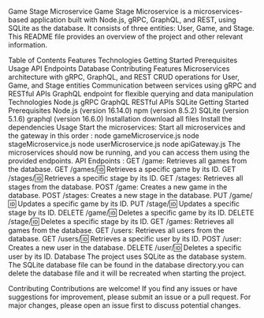 Game Stage Microservice
Game Stage Microservice is a microservices-based application built with Node.js, gRPC, GraphQL, and REST, using SQLite as the database. It consists of three entities: User, Game, and Stage. This README file provides an overview of the project and other relevant information.

Table of Contents
Features
Technologies
Getting Started
Prerequisites
Usage
API Endpoints
Database
Contributing
Features
Microservices architecture with gRPC, GraphQL, and REST
CRUD operations for User, Game, and Stage entities
Communication between services using gRPC and RESTful APIs
GraphQL endpoint for flexible querying and data manipulation
Technologies
Node.js
gRPC
GraphQL
RESTful APIs
SQLite
Getting Started
Prerequisites
Node.js (version 16.14.0)
npm (version 8.5.2)
SQLite (version 5.1.6)
graphql (version 16.6.0)
Installation
download all files
Install the dependencies
Usage
Start the microservices:
Start all microservices and the gateway in this order :
node gameMicroservice.js
node stageMicroservice.js
node userMicroservice.js
node apiGateway.js
The microservices should now be running, and you can access them using the provided endpoints.
API Endpoints :
GET /game: Retrieves all games from the database.
GET /games/:id: Retrieves a specific game by its ID.
GET /stages/:id: Retrieves a specific stage by its ID.
GET /stages: Retrieves all stages from the database.
POST /game: Creates a new game in the database.
POST /stages: Creates a new stage in the database.
PUT /game/:id: Updates a specific game by its ID.
PUT /stage/:id: Updates a specific stage by its ID.
DELETE /game/:id: Deletes a specific game by its ID.
DELETE /stage/:id: Deletes a specific stage by its ID.
GET /games: Retrieves all games from the database.
GET /users: Retrieves all users from the database.
GET /users/:id: Retrieves a specific user by its ID.
POST /user: Creates a new user in the database.
DELETE /user/:id: Deletes a specific user by its ID.
Database
The project uses SQLite as the database system. The SQLite database file can be found in the database directory.you can delete the database file and it will be recreated when starting the project.

Contributing
Contributions are welcome! If you find any issues or have suggestions for improvement, please submit an issue or a pull request. For major changes, please open an issue first to discuss potential changes.
